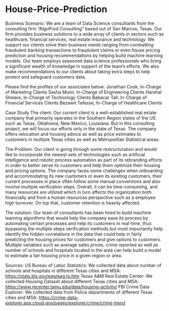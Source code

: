 # House-Price-Prediction

Business Scenario:
We are a team of Data Science consultants from the consulting firm “AlgoProd Consulting” based out of San Marcos, Texas. 
Our firm provides business solutions to a wide array of clients in sectors such as healthcare, financial services, real estate insurance and technology. 
We support our clients solve their business needs ranging from combatting fraudulent banking transactions to fraudulent claims or even house pricing prediction and 
housing recommendations by helping build machine learning models. 
Our team employs seasoned data science professionals who bring a significant wealth of knowledge in support of the team’s efforts. 
We also make recommendations to our clients about taking extra steps to help protect and safeguard customers data. 

Please find the profiles of our associates below:
Jonathan Cook, In-Charge of Marketing Clients 
Sasha Munir, In-Charge of Engineering Clients
Harshal Shelare, In-Charge of Technology Clients
Babacar Tall, In-Charge of Financial Services Clients
Bezawit Tafesse, In-Charge of Healthcare Clients

Case Study
The client:
Our current client is a well-established real estate company that primarily operates in the Southern Region states of the US such as Texas, Oklahoma, New Mexico, 
Louisiana. 
But in this consulting project, we will focus our efforts only in the state of Texas. 
The company offers relocation and housing advice as well as price estimates to customers in multiple Texas cities as well as Metropolitan Statistical areas. 

The Problem:
Our client is going through some restructuration and would like to incorporate the newest sets of technologies such as artificial intelligence and robotic process 
automation as part of its rebranding efforts in order to better serve its customers and help them optimize their housing and pricing options. 
The company faces some challenges when onboarding and accommodating its new customers or even its existing customers, their current processes in place often follow 
some manual conventions and also involve multiple verification steps. 
Overall, it can be time-consuming, and many resources are utilized which in turn affects the organization both financially and from a human resources perspective 
such as a employee high turnover. 
On top that, customer retention is heavily affected.

The solution:
Our team of consultants has been hired to build machine learning algorithms that would help the company ease its process by automating certain processes and help 
its customers in real-time, thus bypassing the multiple steps verification methods but most importantly help identify the hidden correlations in the data that 
could help in fairly predicting the housing prices for customers and give options to customers. 
Multiple variables such as average sales prices, crime reported as well as number of schools and hospitals located in the area can help build a model to estimate 
a fair housing price in a given region or area.

Sources:
US Bureau of Labor Statistics: We collected data about number of schools and hospitals in different Texas cities and MSA: https://stats.bls.gov/eag/eag.tx.htm
Texas A&M Real Estate Center: We collected Housing Dataset about different Texas cities and MSA: https://www.recenter.tamu.edu/data/housing-activity/
FBI Crime Data Explorer: We collected data from Police departments of different Texas cities and MSA: https://crime-data-explorer.app.cloud.gov/pages/explorer/crime/crime-trend

